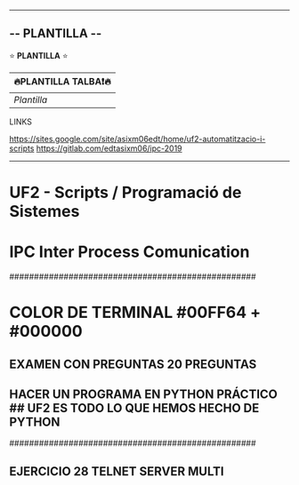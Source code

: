 -----------
-- PLANTILLA --
-----------

<!---
# Plantilla H1
## Plantilla H2
### Plantilla H3
-->
<!--- <img src="https://phoneky.co.uk/thumbs/screensavers/down/original/linux_3rj131p8.gif" />
-->

⭐️ **PLANTILLA** ⭐️

| 🔥PLANTILLA TALBA❗🔥 | 
| ------------- |
| *Plantilla* |


LINKS


https://sites.google.com/site/asixm06edt/home/uf2-automatitzacio-i-scripts 
https://gitlab.com/edtasixm06/ipc-2019

--------------------------------------------------------------------------------

# UF2 - Scripts / Programació de Sistemes

# IPC Inter Process Comunication

##################################################

# COLOR DE TERMINAL #00FF64 + #000000

## EXAMEN CON PREGUNTAS 20 PREGUNTAS ## 

## HACER UN PROGRAMA EN PYTHON PRÁCTICO ## UF2 ES TODO LO QUE HEMOS HECHO DE PYTHON ##

##################################################

## EJERCICIO 28 TELNET SERVER MULTI ##


